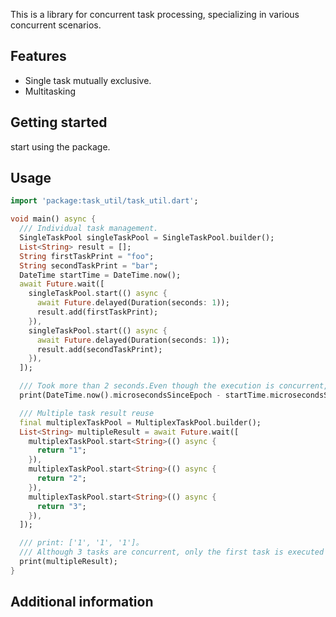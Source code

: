 This is a library for concurrent task processing, specializing in various concurrent scenarios.

## Features

- Single task mutually exclusive.
- Multitasking

## Getting started

start using the package.

## Usage

```dart
import 'package:task_util/task_util.dart';

void main() async {
  /// Individual task management.
  SingleTaskPool singleTaskPool = SingleTaskPool.builder();
  List<String> result = [];
  String firstTaskPrint = "foo";
  String secondTaskPrint = "bar";
  DateTime startTime = DateTime.now();
  await Future.wait([
    singleTaskPool.start(() async {
      await Future.delayed(Duration(seconds: 1));
      result.add(firstTaskPrint);
    }),
    singleTaskPool.start(() async {
      await Future.delayed(Duration(seconds: 1));
      result.add(secondTaskPrint);
    }),
  ]);

  /// Took more than 2 seconds.Even though the execution is concurrent, it still becomes a serial execution
  print(DateTime.now().microsecondsSinceEpoch - startTime.microsecondsSinceEpoch);

  /// Multiple task result reuse
  final multiplexTaskPool = MultiplexTaskPool.builder();
  List<String> multipleResult = await Future.wait([
    multiplexTaskPool.start<String>(() async {
      return "1";
    }),
    multiplexTaskPool.start<String>(() async {
      return "2";
    }),
    multiplexTaskPool.start<String>(() async {
      return "3";
    }),
  ]);

  /// print: ['1', '1', '1']。
  /// Although 3 tasks are concurrent, only the first task is executed and the result is returned to the task to be executed later.
  print(multipleResult);
}

```

## Additional information

